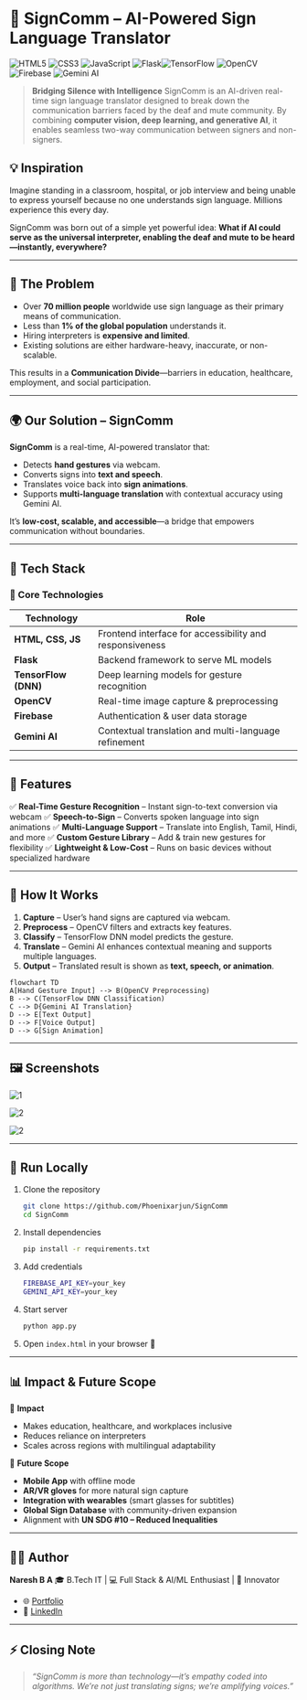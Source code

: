 # 👐 SignComm – AI-Powered Sign Language Translator
![HTML5](https://img.shields.io/badge/HTML5-E34F26?style=for-the-badge\&logo=html5\&logoColor=white) ![CSS3](https://img.shields.io/badge/CSS3-1572B6?style=for-the-badge\&logo=css3\&logoColor=white) ![JavaScript](https://img.shields.io/badge/JavaScript-F7DF1E?style=for-the-badge\&logo=javascript\&logoColor=black) ![Flask](https://img.shields.io/badge/Flask-000000?style=for-the-badge\&logo=flask\&logoColor=white)![TensorFlow](https://img.shields.io/badge/TensorFlow-FF6F00?style=for-the-badge\&logo=tensorflow\&logoColor=white) ![OpenCV](https://img.shields.io/badge/OpenCV-5C3EE8?style=for-the-badge\&logo=opencv\&logoColor=white) ![Firebase](https://img.shields.io/badge/Firebase-FFCA28?style=for-the-badge\&logo=firebase\&logoColor=black) ![Gemini AI](https://img.shields.io/badge/Gemini_AI-4285F4?style=for-the-badge\&logo=google\&logoColor=white)

> **Bridging Silence with Intelligence**
> SignComm is an AI-driven real-time sign language translator designed to break down the communication barriers faced by the deaf and mute community. By combining **computer vision, deep learning, and generative AI**, it enables seamless two-way communication between signers and non-signers.


## 💡 Inspiration

Imagine standing in a classroom, hospital, or job interview and being unable to express yourself because no one understands sign language. Millions experience this every day.

SignComm was born out of a simple yet powerful idea: **What if AI could serve as the universal interpreter, enabling the deaf and mute to be heard—instantly, everywhere?**

---

## 🚨 The Problem

* Over **70 million people** worldwide use sign language as their primary means of communication.
* Less than **1% of the global population** understands it.
* Hiring interpreters is **expensive and limited**.
* Existing solutions are either hardware-heavy, inaccurate, or non-scalable.

This results in a **Communication Divide**—barriers in education, healthcare, employment, and social participation.

---

## 🌍 Our Solution – SignComm

**SignComm** is a real-time, AI-powered translator that:

* Detects **hand gestures** via webcam.
* Converts signs into **text and speech**.
* Translates voice back into **sign animations**.
* Supports **multi-language translation** with contextual accuracy using Gemini AI.

It’s **low-cost, scalable, and accessible**—a bridge that empowers communication without boundaries.

---

## 🚀 Tech Stack

### 🔧 Core Technologies

| Technology           | Role                                                    |
| -------------------- | ------------------------------------------------------- |
| **HTML, CSS, JS**    | Frontend interface for accessibility and responsiveness |
| **Flask**            | Backend framework to serve ML models                    |
| **TensorFlow (DNN)** | Deep learning models for gesture recognition            |
| **OpenCV**           | Real-time image capture & preprocessing                 |
| **Firebase**         | Authentication & user data storage                      |
| **Gemini AI**        | Contextual translation and multi-language refinement    |

---

## 🌟 Features

✅ **Real-Time Gesture Recognition** – Instant sign-to-text conversion via webcam
✅ **Speech-to-Sign** – Converts spoken language into sign animations
✅ **Multi-Language Support** – Translate into English, Tamil, Hindi, and more
✅ **Custom Gesture Library** – Add & train new gestures for flexibility
✅ **Lightweight & Low-Cost** – Runs on basic devices without specialized hardware

---

## 🧠 How It Works

1. **Capture** – User’s hand signs are captured via webcam.
2. **Preprocess** – OpenCV filters and extracts key features.
3. **Classify** – TensorFlow DNN model predicts the gesture.
4. **Translate** – Gemini AI enhances contextual meaning and supports multiple languages.
5. **Output** – Translated result is shown as **text, speech, or animation**.

```mermaid
flowchart TD
A[Hand Gesture Input] --> B(OpenCV Preprocessing)
B --> C(TensorFlow DNN Classification)
C --> D{Gemini AI Translation}
D --> E[Text Output]
D --> F[Voice Output]
D --> G[Sign Animation]
```

---

## 🖼️ Screenshots

![1](https://github.com/user-attachments/assets/0db10ef6-53d8-42d3-95eb-88e93e77e176)

![2](https://github.com/user-attachments/assets/618cce14-2132-4bc5-9fbf-57aaf8b91fb3)

![2](https://github.com/user-attachments/assets/cc4c799f-b44b-4545-b322-651d64e817ec)

---

## 🧪 Run Locally

1. Clone the repository

   ```bash
   git clone https://github.com/Phoenixarjun/SignComm
   cd SignComm
   ```

2. Install dependencies

   ```bash
   pip install -r requirements.txt
   ```

3. Add credentials

   ```bash
   FIREBASE_API_KEY=your_key
   GEMINI_API_KEY=your_key
   ```

4. Start server

   ```bash
   python app.py
   ```

5. Open `index.html` in your browser 🎉

---

## 📊 Impact & Future Scope

🔹 **Impact**

* Makes education, healthcare, and workplaces inclusive
* Reduces reliance on interpreters
* Scales across regions with multilingual adaptability

🔹 **Future Scope**

* **Mobile App** with offline mode
* **AR/VR gloves** for more natural sign capture
* **Integration with wearables** (smart glasses for subtitles)
* **Global Sign Database** with community-driven expansion
* Alignment with **UN SDG #10 – Reduced Inequalities**

---

## 👨‍💻 Author

**Naresh B A**
🎓 B.Tech IT | 💻 Full Stack & AI/ML Enthusiast | 🚀 Innovator

* 🌐 [Portfolio](https://naresh-portfolio-007.netlify.app/)
* 💼 [LinkedIn](www.linkedin.com/in/naresh-b-a-1b5331243)

---

## ⚡ Closing Note

> *“SignComm is more than technology—it’s empathy coded into algorithms.
> We’re not just translating signs; we’re amplifying voices.”*



